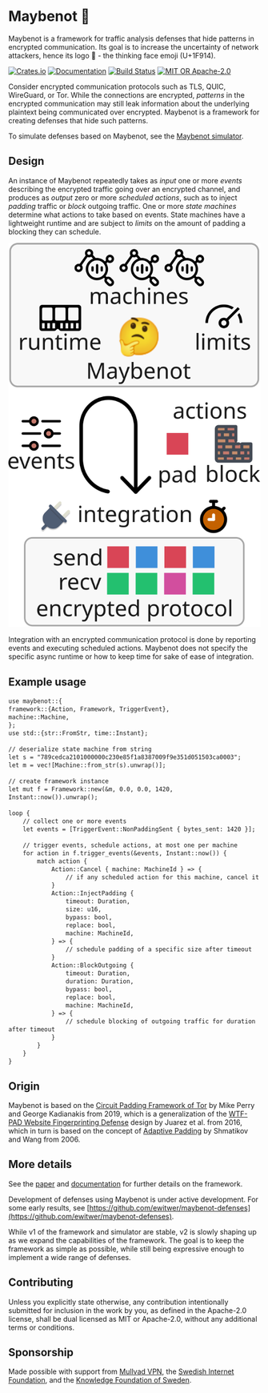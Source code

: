 # Maybenot 🤔

Maybenot is a framework for traffic analysis defenses that hide patterns in
encrypted communication. Its goal is to increase the uncertainty of network
attackers, hence its logo 🤔 - the thinking face emoji (U+1F914).

[![Crates.io][crates-badge]][crates-url]
[![Documentation][docs-badge]][docs-url]
[![Build Status][tests-badge]][tests-url]
[![MIT OR Apache-2.0][license-badge]][license-url]

[crates-badge]: https://img.shields.io/crates/v/maybenot.svg
[crates-url]: https://crates.io/crates/maybenot
[docs-badge]: https://docs.rs/maybenot/badge.svg
[docs-url]: https://docs.rs/maybenot
[tests-badge]: https://github.com/maybenot-io/maybenot/actions/workflows/tests.yml/badge.svg
[tests-url]: https://github.com/maybenot-io/maybenot/actions
[license-badge]: https://img.shields.io/crates/l/maybenot
[license-url]: https://github.com/maybenot-io/maybenot/

Consider encrypted communication protocols such as TLS, QUIC, WireGuard, or Tor.
While the connections are encrypted, *patterns* in the encrypted communication
may still leak information about the underlying plaintext being communicated
over encrypted. Maybenot is a framework for creating defenses that hide such
patterns.

To simulate defenses based on Maybenot, see the [Maybenot
simulator](https://github.com/maybenot-io/maybenot-simulator/).

## Design
An instance of Maybenot repeatedly takes as *input* one or more *events*
describing the encrypted traffic going over an encrypted channel, and produces
as *output* zero or more *scheduled actions*, such as to inject *padding*
traffic or *block* outgoing traffic. One or more *state machines* determine what
actions to take based on events. State machines have a lightweight runtime and
are subject to *limits* on the amount of padding a blocking they can schedule.

<p align="center">
<picture>
  <source media="(prefers-color-scheme: dark)" srcset="overview-dark.svg">
  <img alt="design overview" src="overview-light.svg">
</picture>
</p>

Integration with an encrypted communication protocol is done by reporting events
and executing scheduled actions. Maybenot does not specify the specific async
runtime or how to keep time for sake of ease of integration.

## Example usage

```rust,no_run
use maybenot::{
framework::{Action, Framework, TriggerEvent},
machine::Machine,
};
use std::{str::FromStr, time::Instant};

// deserialize state machine from string
let s = "789cedca2101000000c230e85f1a8387009f9e351d051503ca0003";
let m = vec![Machine::from_str(s).unwrap()];

// create framework instance
let mut f = Framework::new(&m, 0.0, 0.0, 1420, Instant::now()).unwrap();

loop {
    // collect one or more events
    let events = [TriggerEvent::NonPaddingSent { bytes_sent: 1420 }];

    // trigger events, schedule actions, at most one per machine
    for action in f.trigger_events(&events, Instant::now()) {
        match action {
            Action::Cancel { machine: MachineId } => {
                // if any scheduled action for this machine, cancel it
            }
            Action::InjectPadding {
                timeout: Duration,
                size: u16,
                bypass: bool,
                replace: bool,
                machine: MachineId,
            } => {
                // schedule padding of a specific size after timeout
            }
            Action::BlockOutgoing {
                timeout: Duration,
                duration: Duration,
                bypass: bool,
                replace: bool,
                machine: MachineId,
            } => {
                // schedule blocking of outgoing traffic for duration after timeout
            }
        }
    }
}
 ```

## Origin
Maybenot is based on the [Circuit Padding Framework of
Tor](https://gitweb.torproject.org/tor.git/plain/doc/HACKING/CircuitPaddingDevelopment.md)
by Mike Perry and George Kadianakis from 2019, which is a generalization of the
[WTF-PAD Website Fingerprinting Defense](https://arxiv.org/pdf/1512.00524.pdf)
design by Juarez et al. from 2016, which in turn is based on the concept of
[Adaptive Padding](https://www.cs.utexas.edu/~shmat/shmat_esorics06.pdf) by
Shmatikov and Wang from 2006.

## More details
See the [paper](https://doi.org/10.1145/3603216.3624953) and
[documentation](https://docs.rs/maybenot/latest/maybenot) for further details on
the framework.

Development of defenses using Maybenot is under active development. For some
early results, see
[https://github.com/ewitwer/maybenot-defenses](https://github.com/ewitwer/maybenot-defenses).

While v1 of the framework and simulator are stable, v2 is slowly shaping up as
we expand the capabilities of the framework. The goal is to keep the framework
as simple as possible, while still being expressive enough to implement a wide
range of defenses.

## Contributing
Unless you explicitly state otherwise, any contribution intentionally submitted
for inclusion in the work by you, as defined in the Apache-2.0 license, shall be
dual licensed as MIT or Apache-2.0, without any additional terms or conditions.

## Sponsorship
Made possible with support from [Mullvad VPN](https://mullvad.net/), the
[Swedish Internet Foundation](https://internetstiftelsen.se/en/), and the
[Knowledge Foundation of Sweden](https://www.kks.se/en/start-en/).
